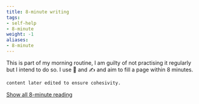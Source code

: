 ```yaml
---
title: 8-minute writing
tags:
- self-help
- 8-minute
weight: -1
aliases:
- 8-minute
---
```


This is part of my morning routine, I am guilty of not practising it regularly but I intend to do so. I use  📖 and ✍ and aim to fill a page within 8 minutes.

```markdown
content later edited to ensure cohesivity.
```

[Show all 8-minute reading](/tags/8-minute)
